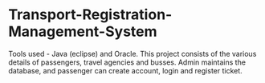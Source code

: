 # Transport-Registration-Management-System
Tools used - Java (eclipse) and Oracle. This project consists of the various details of passengers, travel agencies and busses. Admin maintains the database, and passenger can create account, login and register ticket.
